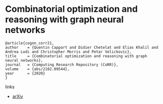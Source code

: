 # Combinatorial optimization and reasoning with graph neural networks

```
@article{cognn_corr21,
author    = {Quentin Cappart and Didier Chetelat and Elias Khalil and Andrea Lodi and Christopher Morris and Petar Velickovic},
title     = {Combinatorial optimization and reasoning with graph neural networks},
journal   = {Computing Research Repository (CoRR)},
volume    = {abs/2102.09544},
year      = {2020}
}
```

links
- [arXiv](https://arxiv.org/abs/2102.09544)
